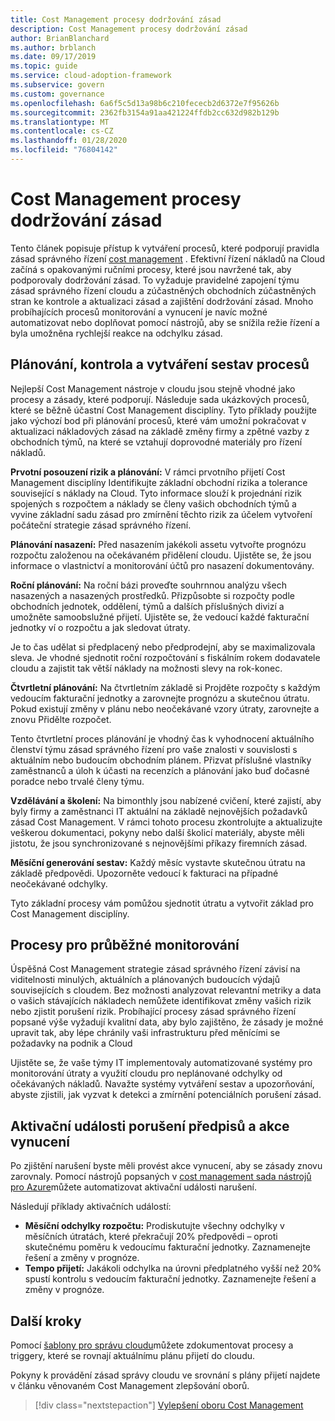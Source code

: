```yaml
---
title: Cost Management procesy dodržování zásad
description: Cost Management procesy dodržování zásad
author: BrianBlanchard
ms.author: brblanch
ms.date: 09/17/2019
ms.topic: guide
ms.service: cloud-adoption-framework
ms.subservice: govern
ms.custom: governance
ms.openlocfilehash: 6a6f5c5d13a98b6c210fececb2d6372e7f95626b
ms.sourcegitcommit: 2362fb3154a91aa421224ffdb2cc632d982b129b
ms.translationtype: MT
ms.contentlocale: cs-CZ
ms.lasthandoff: 01/28/2020
ms.locfileid: "76804142"
---
```

# <a name="cost-management-policy-compliance-processes"></a>Cost Management procesy dodržování zásad

Tento článek popisuje přístup k vytváření procesů, které podporují pravidla zásad správného řízení [cost management](./index.md) . Efektivní řízení nákladů na Cloud začíná s opakovanými ručními procesy, které jsou navržené tak, aby podporovaly dodržování zásad. To vyžaduje pravidelné zapojení týmu zásad správného řízení cloudu a zúčastněných obchodních zúčastněných stran ke kontrole a aktualizaci zásad a zajištění dodržování zásad. Mnoho probíhajících procesů monitorování a vynucení je navíc možné automatizovat nebo doplňovat pomocí nástrojů, aby se snížila režie řízení a byla umožněna rychlejší reakce na odchylku zásad.

## <a name="planning-review-and-reporting-processes"></a>Plánování, kontrola a vytváření sestav procesů

Nejlepší Cost Management nástroje v cloudu jsou stejně vhodné jako procesy a zásady, které podporují. Následuje sada ukázkových procesů, které se běžně účastní Cost Management disciplíny. Tyto příklady použijte jako výchozí bod při plánování procesů, které vám umožní pokračovat v aktualizaci nákladových zásad na základě změny firmy a zpětné vazby z obchodních týmů, na které se vztahují doprovodné materiály pro řízení nákladů.

**Prvotní posouzení rizik a plánování:** V rámci prvotního přijetí Cost Management disciplíny Identifikujte základní obchodní rizika a tolerance související s náklady na Cloud. Tyto informace slouží k projednání rizik spojených s rozpočtem a náklady se členy vašich obchodních týmů a vyvine základní sadu zásad pro zmírnění těchto rizik za účelem vytvoření počáteční strategie zásad správného řízení.

**Plánování nasazení:** Před nasazením jakékoli assetu vytvořte prognózu rozpočtu založenou na očekávaném přidělení cloudu. Ujistěte se, že jsou informace o vlastnictví a monitorování účtů pro nasazení dokumentovány.

**Roční plánování:** Na roční bázi proveďte souhrnnou analýzu všech nasazených a nasazených prostředků. Přizpůsobte si rozpočty podle obchodních jednotek, oddělení, týmů a dalších příslušných divizí a umožněte samoobslužné přijetí. Ujistěte se, že vedoucí každé fakturační jednotky ví o rozpočtu a jak sledovat útraty.

Je to čas udělat si předplacený nebo předprodejní, aby se maximalizovala sleva. Je vhodné sjednotit roční rozpočtování s fiskálním rokem dodavatele cloudu a zajistit tak větší náklady na možnosti slevy na rok-konec.

**Čtvrtletní plánování:** Na čtvrtletním základě si Projděte rozpočty s každým vedoucím fakturační jednotky a zarovnejte prognózu a skutečnou útratu. Pokud existují změny v plánu nebo neočekávané vzory útraty, zarovnejte a znovu Přidělte rozpočet.

Tento čtvrtletní proces plánování je vhodný čas k vyhodnocení aktuálního členství týmu zásad správného řízení pro vaše znalosti v souvislosti s aktuálním nebo budoucím obchodním plánem. Přizvat příslušné vlastníky zaměstnanců a úloh k účasti na recenzích a plánování jako buď dočasné poradce nebo trvalé členy týmu.

**Vzdělávání a školení:** Na bimonthly jsou nabízené cvičení, které zajistí, aby byly firmy a zaměstnanci IT aktuální na základě nejnovějších požadavků zásad Cost Management. V rámci tohoto procesu zkontrolujte a aktualizujte veškerou dokumentaci, pokyny nebo další školicí materiály, abyste měli jistotu, že jsou synchronizované s nejnovějšími příkazy firemních zásad.

**Měsíční generování sestav:** Každý měsíc vystavte skutečnou útratu na základě předpovědi. Upozorněte vedoucí k fakturaci na případné neočekávané odchylky.

Tyto základní procesy vám pomůžou sjednotit útratu a vytvořit základ pro Cost Management disciplíny.

## <a name="processes-for-ongoing-monitoring"></a>Procesy pro průběžné monitorování

Úspěšná Cost Management strategie zásad správného řízení závisí na viditelnosti minulých, aktuálních a plánovaných budoucích výdajů souvisejících s cloudem. Bez možnosti analyzovat relevantní metriky a data o vašich stávajících nákladech nemůžete identifikovat změny vašich rizik nebo zjistit porušení rizik. Probíhající procesy zásad správného řízení popsané výše vyžadují kvalitní data, aby bylo zajištěno, že zásady je možné upravit tak, aby lépe chránily vaši infrastrukturu před měnícími se požadavky na podnik a Cloud

Ujistěte se, že vaše týmy IT implementovaly automatizované systémy pro monitorování útraty a využití cloudu pro neplánované odchylky od očekávaných nákladů. Navažte systémy vytváření sestav a upozorňování, abyste zjistili, jak vyzvat k detekci a zmírnění potenciálních porušení zásad.

## <a name="compliance-violation-triggers-and-enforcement-actions"></a>Aktivační události porušení předpisů a akce vynucení

Po zjištění narušení byste měli provést akce vynucení, aby se zásady znovu zarovnaly. Pomocí nástrojů popsaných v [cost management sada nástrojů pro Azure](./toolchain.md)můžete automatizovat aktivační události narušení.

Následují příklady aktivačních událostí:

- **Měsíční odchylky rozpočtu:** Prodiskutujte všechny odchylky v měsíčních útratách, které překračují 20% předpovědi – oproti skutečnému poměru k vedoucímu fakturační jednotky. Zaznamenejte řešení a změny v prognóze.
- **Tempo přijetí:** Jakákoli odchylka na úrovni předplatného vyšší než 20% spustí kontrolu s vedoucím fakturační jednotky. Zaznamenejte řešení a změny v prognóze.

## <a name="next-steps"></a>Další kroky

Pomocí [šablony pro správu cloudu](./template.md)můžete zdokumentovat procesy a triggery, které se rovnají aktuálnímu plánu přijetí do cloudu.

Pokyny k provádění zásad správy cloudu ve srovnání s plány přijetí najdete v článku věnovaném Cost Management zlepšování oborů.

> [!div class="nextstepaction"]
> [Vylepšení oboru Cost Management](./discipline-improvement.md)
